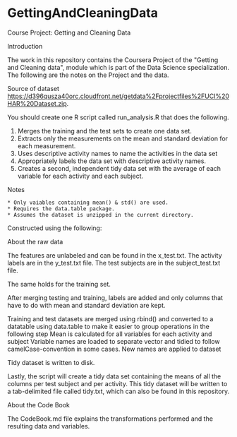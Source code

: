# GettingAndCleaningData

Course Project: Getting and Cleaning Data

Introduction

The work in this repository contains the Coursera Project of the "Getting and Cleaning data", module which is part of the Data Science specialization. 
The following are the notes on the Project and the data.

Source of dataset https://d396qusza40orc.cloudfront.net/getdata%2Fprojectfiles%2FUCI%20HAR%20Dataset.zip.

You should create one R script called run_analysis.R that does the following.
1. Merges the training and the test sets to create one data set.
2. Extracts only the measurements on the mean and standard deviation for each measurement.
3. Uses descriptive activity names to name the activities in the data set
4. Appropriately labels the data set with descriptive activity names.
5. Creates a second, independent tidy data set with the average of each variable for each activity and each subject.

Notes

	* Only vaiables containing mean() & std() are used.
	* Requires the data.table package.
	* Assumes the dataset is unzipped in the current directory.

Constructed using the following:

About the raw data

The features are unlabeled and can be found in the x_test.txt. The activity labels are in the y_test.txt file. The test subjects are in the subject_test.txt file.

The same holds for the training set.

After merging testing and training, labels are added and only columns that have to do with mean and standard deviation are kept.

Training and test datasets are merged using rbind() and converted to a datatable using data.table to make it easier to group operations in the following step
Mean is calculated for all variables for each activity and subject
Variable names are loaded to separate vector and tidied to follow camelCase-convention in some cases.
New names are applied to dataset

Tidy dataset is written to disk.

Lastly, the script will create a tidy data set containing the means of all the columns per test subject and per activity. This tidy dataset will be written to a 
tab-delimited file called tidy.txt, which can also be found in this repository.

About the Code Book

The CodeBook.md file explains the transformations performed and the resulting data and variables.
